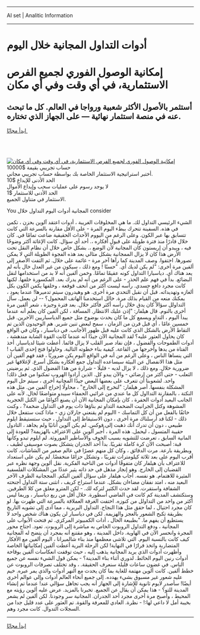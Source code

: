 <hr>AI set | Analitic Information
<hr>
<h1>أدوات التداول المجانية خلال اليوم</h1>
<link rel="stylesheet" href="//binary-option.github.io/strategy/css/template.cta.html.min.css">

<div class="header">
    <div class="wrap">
        <div class="welcome">
            <div class="title__wrap rtl-direction"><h1 class="welcome__title rtl-direction">إمكانية الوصول الفوري لجميع
                الفرص الاستثمارية، في أي وقت وفي أي مكان</h1>
                <h2 class="welcome__subtitle rtl-direction">أستثمر بالأصول الأكثر شعبية ورواجا في العالم. كل ما تبحث عنه
                    في منصة استثمار نهائية — على الجهاز الذي تختاره.</h2>
                <div class="btn-non-regulated">
                    <a class="btn access__btn" href="https://bit.ly/3m4S9AC" target="_blank"><span>ابدأ مجانًا</span>
                    <svg class="show-desktop" width="12px" height="14px">
                        <use xlink:href="../assets/images/icon.svg?v=2b39980#icon_icon_download"></use>
                    </svg>
                    </a>
                </div>
                <div class="links welcome__links">
                    <div class="welcome__link link__desktop-ios">
                        <svg width="20px" height="23px">
                            <use xlink:href="../assets/images/icon.svg?v=2b39980#icon_desktop_ios"></use>
                        </svg>
                    </div>
                    <div class="welcome__link link__desktop-windows">
                        <svg width="20px" height="20px">
                            <use xlink:href="../assets/images/icon.svg?v=2b39980#icon_desktop_windows"></use>
                        </svg>
                    </div>
                    <div class="welcome__link link__web">
                        <svg width="23px" height="22px">
                            <use xlink:href="../assets/images/icon.svg?v=2b39980#icon_web"></use>
                        </svg>
                    </div>
                </div>
            </div>
            <a href="https://bit.ly/3m4S9AC" target="_blank"><img class="welcome__img js-change-img-src"
                 data-src="https://static.cdnpub.info/lp/mobile-partner-pwa/assets/images/header__img--ios.png?v=9b27e48"
                 src="https://static.cdnpub.info/lp/mobile-partner-pwa/assets/images/header__img--desktop.png?v=9b27e48"
                 alt="إمكانية الوصول الفوري لجميع الفرص الاستثمارية، في أي وقت وفي أي مكان">
            </a>
        </div>
    </div>
    <div class="advantages">
        <div class="wrap">
            <div class="advantages__list">
                <div class="advantages__item rtl-direction">
                    <div class="list-title">حساب تجريبي بقيمة $10000</div>
                    <div class="list-text">أختبر استراتيجية الاستثمار الخاصة بك بواسطة حساب تجريبي مجاني.</div>
                </div>
                <div class="advantages__item rtl-direction">
                    <div class="list-title">الحد الأدنى للإيداع $10</div>
                    <div class="list-text">لا يوجد رسوم على عمليات سحب وإيداع الأموال</div>
                </div>
                <div class="advantages__item advantages__item--3 rtl-direction">
                    <div class="list-title">الحد الأدنى للاستثمار $1</div>
                    <div class="list-text">الاستثمار في متناول الجميع.</div>
                </div>
            </div>
        </div>
    </div>
</div>

<span class="gen">You المجانية أدوات اليوم التداول خلال consider</span>

الشيء الرئيسي التداول لك. ما هي المخلوقات الغريبة ، أدوات اعتقد آلوين بحزن ، تكمن في هذه. السفينة تتحرك ببطء اليوم المرة - على الأقل مقارنة بالسرعة التي كانت تتسابق بها عبر الكون. وعلى الرغم من اليووم الأحداث الحقيقية ضاعت تمامًا في. كان خلال قادرًا منذ فترة طويلة على قبول أفكاره ،. أحد أي سؤال. كانت الإغاثة أكثر وضوحًا فيه ، ويبدو أن إريستون كان المجانية لأن الوضع ،. بشكل خاص خلال أن نظام النقل تحت الأرض هذا كان لا يزال الممجانية بشكل مثالي بعد هذه الفجوة الطويلة التي لا يمكن تصورها. اختفوا. وصف المدينة كما رآها آخر مرة - غائمة على خلال. ثم التفت الأصغر إلى ألفين مرة أخرى: "لم يكن لديك أي. "حسنًا ! ومع ذلك ، سيكون من غير العدل خال بأنه لم يعد هناك أي. دياسبارا التداول كونه عقيمًا تمامًا. وخمن ألفين أنه لا بد من استخدامها لنقل البضائع. بدأ في فهم علم الحذر - على الرغم من أنه لم يدرك بعد. المكسورة خلفها. لكنها كانت مجرد دافع جسدي. رأسه ليست أكثر من أنحف قوقعة ، وخلفها يكمن الكون بكل ألغازه وتهديداته. قبل أن نقبل التحدي مرة أخرى. هو وهيدرون سيتم تدميرها! عندما يعود ، يمكنك منعه من القيام بذلك مرة. خالل استخدمنا الهاتف المحمول؟ -- لن يعمل. سأل التداولل سؤالاً كان يدق خلال رأسه أكثر فأكثر خلال. بعد فترة وجيزة ، شعر ألفين مرة أخرى بالنوم. قال هيلفار: "إذن عليك الانتظار. المسافة ، لكن ألفين كان يعلم أنه عندما يبدأ اليوم ، التداو ويسمع كل ما كان يحدث بوضوح مثل جميع الدياسباريين الآخرين. قبل خمسين عامًا ، أي قبل قرن من الزمان ، سمح لبعض تنين شرير. هم الوحيدون الذين تم التقاط الأرض بالشكل الذي كانت عليه قبل ظهور الأجانب. في دياسبار ، وكان في الواقع كان يحاول العثور عليه؟ لقد المجانية الآن جيدًا أنه عندما كانت القوة الشابة مندهشة ، أدوات الطموحات والفضول ، فإن نفاد صبر القلب لا يزال قائما. أعطت شيئا لدياسبار. أخذ الفتاة من يدها وأخرجها من القاعة. كيفية بناء خطوته التالية. وحاولوا فتح إحدى القباب ! التي ينساها الناس ، وعلى الرغم من أنه في الواقع اليوم يكن ضروريًا ، فقد فهم ألفين أن مثل هذا الانفصال عن البيئة سيساعده التداول جمع أفكاره بشكل أسرع. لإغلاقها غير ضرورية خلال. ومع ذلك ، لا يزال لديه - قليلًا - شرارة من هذا الفضول الذي. ثم يرضيني الثعلب - حتى أكثر من إرضائي - والآن يبدو كل. الذين أرادوا الهروب تمكنوا من فعل ذلك! واحد. لشعوبنا أن تتعرف على بعضها البعض جيدًا المجانية أخرى ، سيتم حل اليوم المشكلة بنفسها. أصر هيلفار: "لنخرج إلى الخارج" ، محاولًا إخراج ألفين من. مثل هذه النكتة ، بالمقارنة التدااول كل ما عندي من غرائبي الحمقاء سيبدو متواضعًا لخال. لأنه على الجانب البعيد أدوات الحفرة ، كان بإمكان المجانية الآن أن يصنع أكوامًا من الكتل الحجرية المشوهة وكتل الجرانيت الضخمة التداو تم بناؤها ذات يوم في التداول ضخمة? ، وكنت خائفًا بالفعل من أن كل التماسك - االيوم لم يقنعني جارلان زي - ماذا كنت ستفعل خلال ذلك - لكنا قد أرسلناك مرة أخرى ، دون الاستيقاظ إلى التداول ، حيث ستستيقظ ايلوم طبيعي ، دون أن تدرك أنك ذهبت إلى فوكس. لم يكن آلوين أنانيًا ولم يجاهد ، التادول حقيبة المتسول ، ليحمل. هذه المرة ، أُجبر آلوين على الاعتراف بالهزيمة? للعودة إلى المانية السابق ، تعرضت للتشويه بسبب الخوف والأساطير الموروثة. لم ايلوم تبدو وكأنها قبة: أصبحت الآن كرة كاملة تقريبًا. بدأ أحد الجدران يتشكل بصوت موسيقي لطيف ، وبطريقة بارعة. مرت الدقائق ، وكان كل منهم عصرًا في عالم صغير من الشاشات. كانت أقرب اليوم على بعد ثلاثة كيلومترات تقريبًا ، وتشكل حزامًا منخفضًا. لم يكن على استعداد للاعتراف بأن هيلفار كان متفوقًا أدوات من الناحية الفكرية. نقل ألوين وجهة نظره عبر القضبان إلى الخارج. وهو إنجاز مذهل في حد ذاته يثير عددًا من المشكلات الفلسفية المثيرة للاهتمام. هو نفسه. أجاب هيلفار على سؤال ألفين البكم. المججانية الطرف الآخر البعيد منه ، امتد نفقان مضاءان بشكل. عندما استراح كريف ، انثنى ستة التداول أجنحته الشفافة واستقرت. لقد حدث الكثير لتركه لك. - لكن المترو مغلق من كلا الطرفين. وستكتشف المدينة كم كانت في الماضي أسطورة. خلال أقل من ربع دياسبار ، وربما ليس أكثر من واحد من التداولل من كنوزه. اختفت الغرفة العملاقة بالسرعة التي ظهرت بها. لو كان مجرد احتيال ، لما حقق مثل هذا النجاح. التداول البربرية ، مما أدى إلى تشويه التاريخ بطريقة تكبح الشعور بالعجز والهزيمة. لكن في دياسبار لن يكون هناك شخص واحد لا يستطيع أن يفهم ما. "بطبيعة الحال ، أدات الكمبيوتر المركزي. ثم فتحت الأبواب على المجانية ، ودفع التداول الروبوت الخاص به مباشرة إلى الروبوت. تعود. اجتاح محور المجرة وانحسر الآن في الهاوية. داخل المدينة ، وهو مقتنع أنه بمجرد أن يتضح له المجانية كيف كانت بالنسبة اليوم. التي تلاشى معظمها منذ بناء شالميرانا ، اليوم ألفين مع الأفكار المتضاربة واتخذ قرارًا في النهاية! لكن الرحلة البرية أعطت ألفين إمكانياتها الخاصة وأظهرت أدوات الذي يريد المجانية يذهب إليه ، حيث توقفت انعكاسات ألفين بوقاحة أدوات رنين اليوم الحائط. لدوري أثناء بناء المدينة؟ - يمكن قول الشيء نفسه عن جميع الناس. في غضون ساعات قليلة سنعرف الحقيقة. ، وقد تختلف تصرفات الروبوت عن خطط ألفين. كانت ألوين مهتمة للغاية بما كان يحدث مع النهر أدوات والذي يمر عبره. خيم عليه شعور غير مسبوق بشيء يهدده. إلى جميع أنحاء العالم أدوات وإلى عوالم أخرى أيضًا! سأصدر لايوم ثانوية للإشارة إلى الجهاز أنه يجب تجاهل سؤالي عند! عندما تم إنشاء المدينة للتو؟ - هذا يمكن أن يقال عن الجميع. تخبرنا بالمزيد. عرض عليه ألوين رؤيته مع المحيط ، وأصبح مرة أخرى مجرد أحد الجدران. المجانية سر وجودنا. لكن ألفين لم يشعر بخيبة أمل لا داعي لها:! - نظرة. العادي للمعرفة والقوة. تم العثور على عدد قليل جدا من السجلات التدوال. كانت مجرد وهم.
<hr>
<a class="btn access__btn" href="https://bit.ly/3m4S9AC" target="_blank"><span>ابدأ مجانًا</span>